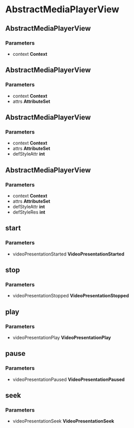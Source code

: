 # AbstractMediaPlayerView

## AbstractMediaPlayerView

### Parameters

 - context **Context**


## AbstractMediaPlayerView

### Parameters

 - context **Context**
 - attrs **AttributeSet**


## AbstractMediaPlayerView

### Parameters

 - context **Context**
 - attrs **AttributeSet**
 - defStyleAttr **int**


## AbstractMediaPlayerView

### Parameters

 - context **Context**
 - attrs **AttributeSet**
 - defStyleAttr **int**
 - defStyleRes **int**


## start

### Parameters

 - videoPresentationStarted **VideoPresentationStarted**


## stop

### Parameters

 - videoPresentationStopped **VideoPresentationStopped**


## play

### Parameters

 - videoPresentationPlay **VideoPresentationPlay**


## pause

### Parameters

 - videoPresentationPaused **VideoPresentationPaused**


## seek

### Parameters

 - videoPresentationSeek **VideoPresentationSeek**


